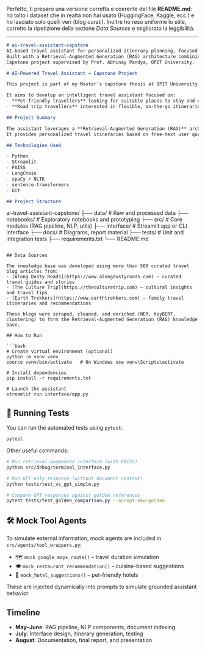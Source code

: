 Perfetto, ti preparo una versione corretta e coerente del file **README.md**: ho tolto i dataset che in realtà non hai usato (HuggingFace, Kaggle, ecc.) e ho lasciato solo quelli veri (blog curati). Inoltre ho reso uniforme lo stile, corretto la ripetizione della sezione *Data Sources* e migliorato la leggibilità.

---

```markdown
# ai-travel-assistant-capstone
AI-based travel assistant for personalized itinerary planning, focused on pet-friendly and road trip travellers.  
Built with a Retrieval-Augmented Generation (RAG) architecture combining NLP and curated travel blog data.  
Capstone project supervised by Prof. Abhinay Pandya, OPIT University.

# AI-Powered Travel Assistant – Capstone Project

This project is part of my Master’s capstone thesis at OPIT University, supervised by Prof. Abhinay Pandya.

It aims to develop an intelligent travel assistant focused on:
- **Pet-friendly travellers** looking for suitable places to stay and visit  
- **Road trip travellers** interested in flexible, on-the-go itineraries  

## Project Summary

The assistant leverages a **Retrieval-Augmented Generation (RAG)** architecture that combines lightweight language models (LLMs) with a retrieval pipeline.  
It provides personalized travel itineraries based on free-text user queries, retrieving relevant content from curated travel blogs.

## Technologies Used

- Python  
- Streamlit  
- FAISS  
- LangChain  
- spaCy / NLTK  
- sentence-transformers  
- Git  

## Project Structure

```

ai-travel-assistant-capstone/
├── data/          # Raw and processed data
├── notebooks/     # Exploratory notebooks and prototyping
├── src/           # Core modules (RAG pipeline, NLP, utils)
├── interface/     # Streamlit app or CLI interface
├── docs/          # Diagrams, report material
├── tests/         # Unit and integration tests
├── requirements.txt
└── README.md

````

## Data Sources

The knowledge base was developed using more than 500 curated travel blog articles from:  
- [Along Dusty Roads](https://www.alongdustyroads.com) – curated travel guides and stories  
- [The Culture Trip](https://theculturetrip.com) – cultural insights and travel tips  
- [Earth Trekkers](https://www.earthtrekkers.com) – family travel itineraries and recommendations  

These blogs were scraped, cleaned, and enriched (NER, KeyBERT, clustering) to form the Retrieval-Augmented Generation (RAG) knowledge base.

## How to Run

```bash
# Create virtual environment (optional)
python -m venv venv
source venv/bin/activate   # On Windows use venv\Scripts\activate

# Install dependencies
pip install -r requirements.txt

# Launch the assistant
streamlit run interface/app.py
````

## 🧪 Running Tests

You can run the automated tests using `pytest`:

```bash
pytest
```

Other useful commands:

```bash
# Run retrieval-augmented interface (with FAISS)
python src/debug/terminal_interface.py

# Run GPT-only response (without document context)
python tests/test_vs_gpt_simple.py

# Compare GPT responses against golden references
pytest tests/test_golden_comparison.py --accept-new-golden
```

## 🛠 Mock Tool Agents

To simulate external information, mock agents are included in
`src/agents/tool_wrappers.py`:

* 🗺️ `mock_google_maps_route()` – travel duration simulation
* 🍽️ `mock_restaurant_recommendation()` – cuisine-based suggestions
* 🏨 `mock_hotel_suggestions()` – pet-friendly hotels

These are injected dynamically into prompts to simulate grounded assistant behavior.

## Timeline

* **May–June**: RAG pipeline, NLP components, document indexing
* **July**: Interface design, itinerary generation, testing
* **August**: Documentation, final report, and presentation


```
